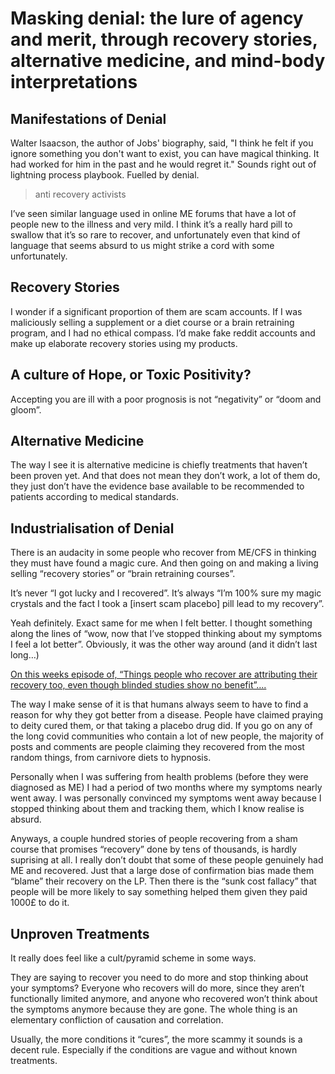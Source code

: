 # Masking denial: the lure of agency and merit, through recovery stories, alternative medicine, and mind-body interpretations

## Manifestations of Denial
Walter Isaacson, the author of Jobs' biography, said, "I think he felt if you ignore something you don't want to exist, you can have magical thinking. It had worked for him in the past and he would regret it." Sounds right out of lightning process playbook. Fuelled by denial.

> anti recovery activists

I’ve seen similar language used in online ME forums that have a lot of people new to the illness and very mild. I think it’s a really hard pill to swallow that it’s so rare to recover, and unfortunately even that kind of language that seems absurd to us might strike a cord with some unfortunately.

## Recovery Stories
I wonder if a significant proportion of them are scam accounts. If I was maliciously selling a supplement or a diet course or a brain retraining program, and I had no ethical compass. I’d make fake reddit accounts and make up elaborate recovery stories using my products.

## A culture of Hope, or Toxic Positivity?
Accepting you are ill with a poor prognosis is not “negativity” or “doom and gloom”.

## Alternative Medicine
The way I see it is alternative medicine is chiefly treatments that haven’t been proven yet. And that does not mean they don’t work, a lot of them do, they just don’t have the evidence base available to be recommended to patients according to medical standards.

## Industrialisation of Denial
There is an audacity in some people who recover from ME/CFS in thinking they must have found a magic cure. And then going on and making a living selling “recovery stories” or “brain retraining courses”.

It’s never “I got lucky and I recovered”. It’s always “I’m 100% sure my magic crystals and the fact I took a [insert scam placebo] pill lead to my recovery”.

Yeah definitely. Exact same for me when I felt better. I thought something along the lines of “wow, now that I’ve stopped thinking about my symptoms I feel a lot better”. Obviously, it was the other way around (and it didn’t last long…)

[On this weeks episode of, “Things people who recover are attributing their recovery too, even though blinded studies show no benefit”….](https://www.s4me.info/search/34718218/posts/566364/)

The way I make sense of it is that humans always seem to have to find a reason for why they got better from a disease. People have claimed praying to deity cured them, or that taking a placebo drug did. If you go on any of the long covid communities who contain a lot of new people, the majority of posts and comments are people claiming they recovered from the most random things, from carnivore diets to hypnosis.  
  
Personally when I was suffering from health problems (before they were diagnosed as ME) I had a period of two months where my symptoms nearly went away. I was personally convinced my symptoms went away because I stopped thinking about them and tracking them, which I know realise is absurd.  
  
Anyways, a couple hundred stories of people recovering from a sham course that promises “recovery” done by tens of thousands, is hardly suprising at all. I really don’t doubt that some of these people genuinely had ME and recovered. Just that a large dose of confirmation bias made them “blame” their recovery on the LP. Then there is the “sunk cost fallacy” that people will be more likely to say something helped them given they paid 1000£ to do it.

## Unproven Treatments
It really does feel like a cult/pyramid scheme in some ways.  
  
They are saying to recover you need to do more and stop thinking about your symptoms? Everyone who recovers will do more, since they aren’t functionally limited anymore, and anyone who recovered won’t think about the symptoms anymore because they are gone. The whole thing is an elementary confliction of causation and correlation.

Usually, the more conditions it “cures”, the more scammy it sounds is a decent rule. Especially if the conditions are vague and without known treatments.

